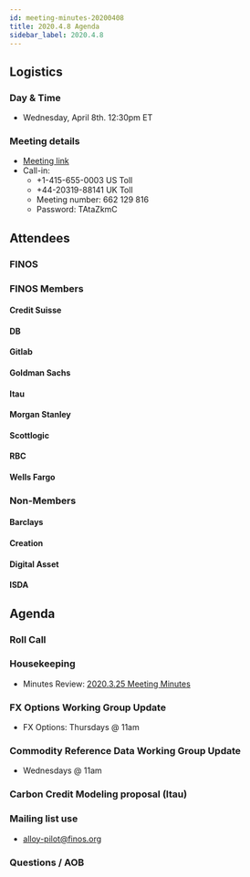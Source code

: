 ```yaml
---
id: meeting-minutes-20200408
title: 2020.4.8 Agenda
sidebar_label: 2020.4.8
---
```


## Logistics 
### Day & Time
* Wednesday, April 8th. 12:30pm ET

### Meeting details

* [Meeting link](https://finos.webex.com/finos/j.php?MTID=m9faeb59f9167a188a0cde9a2209b9447)
* Call-in: 
    * +1-415-655-0003 US Toll
    * +44-20319-88141 UK Toll
    * Meeting number: 662 129 816
    * Password: TAtaZkmC

## Attendees 
### FINOS

### FINOS Members

#### Credit Suisse


####  DB


#### Gitlab


#### Goldman Sachs


#### Itau


#### Morgan Stanley


#### Scottlogic


#### RBC


#### Wells Fargo



### Non-Members

#### Barclays


#### Creation


#### Digital Asset


#### ISDA


## Agenda

### Roll Call

### Housekeeping
* Minutes Review: [2020.3.25 Meeting Minutes](https://github.com/finos/alloy/blob/master/meeting-minutes/pilot-project-meeting-minutes/2020.3.25-pilot-project-minutes.md) 

### FX Options  Working Group Update
* FX Options: Thursdays @ 11am

### Commodity Reference Data Working Group Update
* Wednesdays @ 11am

### Carbon Credit Modeling proposal (Itau)

### Mailing list use
* alloy-pilot@finos.org



### Questions / AOB

